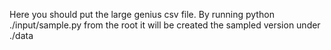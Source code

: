 Here you should put the large genius csv file. By running python ./input/sample.py from the root it will be created the sampled version under ./data